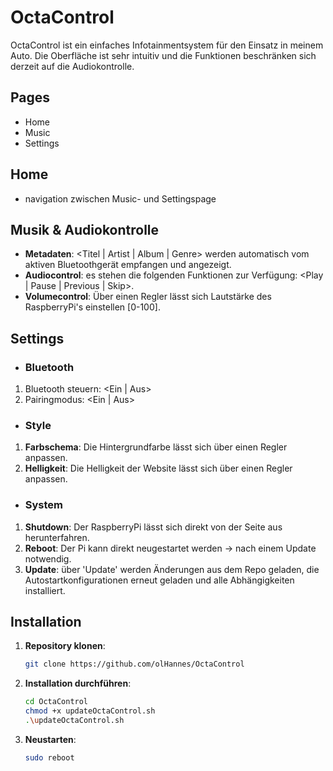 # OctaControl

OctaControl ist ein einfaches Infotainmentsystem für den Einsatz in meinem Auto. Die Oberfläche ist sehr intuitiv und die Funktionen beschränken sich derzeit auf die Audiokontrolle.

## Pages
- Home
- Music
- Settings


## Home
- navigation zwischen Music- und Settingspage

## Musik & Audiokontrolle

- **Metadaten**: <Titel | Artist | Album | Genre> werden automatisch vom aktiven Bluetoothgerät empfangen und angezeigt.
- **Audiocontrol**: es stehen die folgenden Funktionen zur Verfügung: <Play | Pause | Previous | Skip>.
- **Volumecontrol**: Über einen Regler lässt sich Lautstärke des RaspberryPi's einstellen [0-100].


## Settings

- ### Bluetooth 
1. Bluetooth steuern: <Ein | Aus>
2. Pairingmodus: <Ein | Aus>

- ### Style
1. **Farbschema**: Die Hintergrundfarbe lässt sich über einen Regler anpassen.
2. **Helligkeit**: Die Helligkeit der Website lässt sich über einen Regler anpassen.

- ### System
1. **Shutdown**: Der RaspberryPi lässt sich direkt von der Seite aus herunterfahren.
2. **Reboot**: Der Pi kann direkt neugestartet werden -> nach einem Update notwendig.
3. **Update**: über 'Update' werden Änderungen aus dem Repo geladen, die Autostartkonfigurationen erneut geladen und alle Abhängigkeiten installiert.


## Installation

1. **Repository klonen**:
   ```bash
   git clone https://github.com/olHannes/OctaControl

2. **Installation durchführen**:
    ```bash
   cd OctaControl
   chmod +x updateOctaControl.sh
   .\updateOctaControl.sh
3. **Neustarten**:
    ```bash
   sudo reboot
